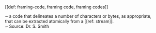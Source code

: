 [[def: framing-code, framing code, framing codes]]

~ a code that delineates a number of characters or bytes, as appropriate, that can be extracted atomically from a [[ref: stream]].  
~ Source: Dr. S. Smith
